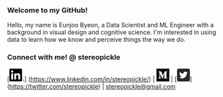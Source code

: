 ### Welcome to my GitHub! 
Hello, my name is Eunjoo Byeon, a Data Scientist and ML Engineer with a background in visual design and cognitive science. I'm interested in using data to learn how we know and perceive things the way we do.

### Connect with me! @ stereopickle
[![LinkedIn](PNG/LI-In-Bug.png)] (https://www.linkedin.com/in/stereopickle/)  | [![Medium](PNG/Monogram.png)](https://medium.com/@stereopickle)  | [![Twitter](PNG/Twitter_Social_Icon_Rounded_Square_Color.png)] (https://twitter.com/stereopickle)  |  <stereopickle@gmail.com>

